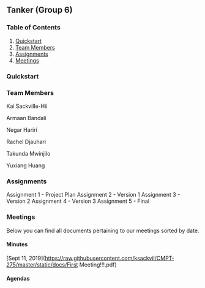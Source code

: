 ## Tanker (Group 6)

### Table of Contents  

1. [Quickstart](#quickstart)
2. [Team Members](#team-members)
3. [Assignments](#assignments)
4. [Meetings](#meetings)  
  
### Quickstart

### Team Members

Kai Sackville-Hii

Armaan Bandali

Negar Hariri

Rachel Djauhari

Takunda Mwinjilo

Yuxiang Huang

### Assignments

Assignment 1 - Project Plan
Assignment 2 - Version 1
Assignment 3 - Version 2
Assignment 4 - Version 3
Assignment 5 - Final

### Meetings

Below you can find all documents pertaining to our meetings sorted by date.

#### Minutes

[Sept 11, 2019](https://raw.githubusercontent.com/ksackvil/CMPT-275/master/static/docs/First Meeting!!!.pdf)

#### Agendas
